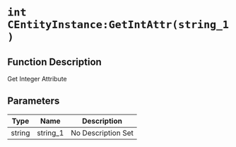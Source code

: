 # `int CEntityInstance:GetIntAttr(string_1 )`
## Function Description
Get Integer Attribute
## Parameters
Type|Name|Description
--|--|--
string|string_1|No Description Set
